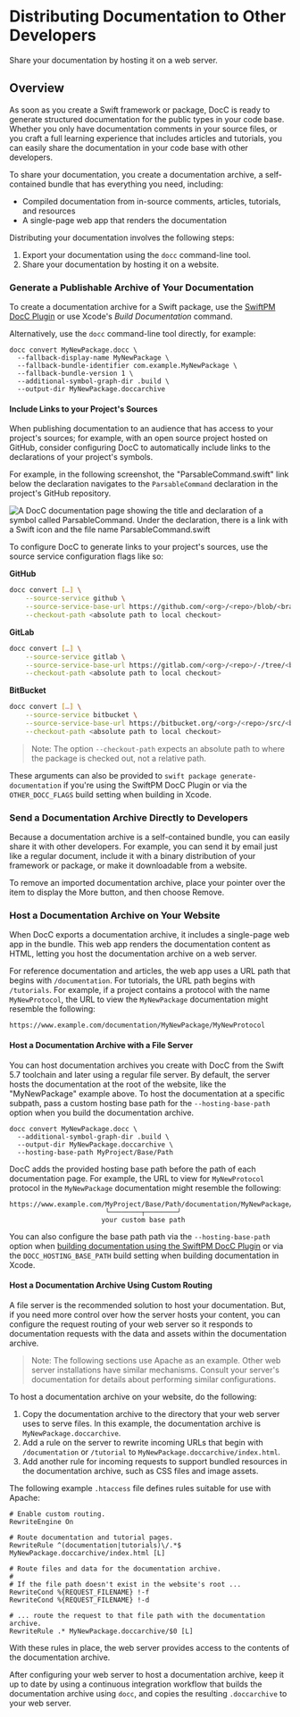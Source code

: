 # Distributing Documentation to Other Developers

Share your documentation by hosting it on a web server.

## Overview

As soon as you create a Swift framework or package, DocC is ready to
generate structured documentation for the public types in your code base. Whether
you only have documentation comments in your source files, or you craft a full
learning experience that includes articles and tutorials, you can easily share the documentation in your code base with other
developers.

To share your documentation, you create a documentation archive, a
self-contained bundle that has everything you need, including:

- Compiled documentation from in-source comments, articles, tutorials, and
  resources
- A single-page web app that renders the documentation

Distributing your documentation involves the following steps:

1. Export your documentation using the `docc` command-line tool.
2. Share your documentation by hosting it on a website.

### Generate a Publishable Archive of Your Documentation

To create a documentation archive for a Swift package, use the [SwiftPM DocC
Plugin](https://apple.github.io/swift-docc-plugin/documentation/swiftdoccplugin/)
or use Xcode's _Build Documentation_ command.

Alternatively, use the `docc` command-line tool directly, for example:

```shell 
docc convert MyNewPackage.docc \
  --fallback-display-name MyNewPackage \
  --fallback-bundle-identifier com.example.MyNewPackage \
  --fallback-bundle-version 1 \
  --additional-symbol-graph-dir .build \
  --output-dir MyNewPackage.doccarchive
```

#### Include Links to your Project's Sources

When publishing documentation to an audience that has access to your project's
sources; for example, with an open source project hosted on GitHub, consider configuring
DocC to automatically include links to the declarations of your project's symbols.

For example, in the following screenshot, the "ParsableCommand.swift" link
below the declaration navigates to the `ParsableCommand` declaration in the
project's GitHub repository.

![A DocC documentation page showing the title and declaration of a symbol
called ParsableCommand. Under the declaration, there is a link with a Swift
icon and the file name ParsableCommand.swift](link-to-source.png)

To configure DocC to generate links to your project's sources, use the source
service configuration flags like so:

**GitHub**
```bash
docc convert […] \
    --source-service github \
    --source-service-base-url https://github.com/<org>/<repo>/blob/<branch> \
    --checkout-path <absolute path to local checkout>
```

**GitLab**
```bash
docc convert […] \
    --source-service gitlab \
    --source-service-base-url https://gitlab.com/<org>/<repo>/-/tree/<branch> \
    --checkout-path <absolute path to local checkout>
```

**BitBucket**
```bash
docc convert […] \
    --source-service bitbucket \
    --source-service-base-url https://bitbucket.org/<org>/<repo>/src/<branch> \
    --checkout-path <absolute path to local checkout>
```

> Note: The option `--checkout-path` expects an absolute path to where the package 
is checked out, not a relative path.

These arguments can also be provided to `swift package generate-documentation`
if you're using the SwiftPM DocC Plugin or via the `OTHER_DOCC_FLAGS` build
setting when building in Xcode.

### Send a Documentation Archive Directly to Developers

Because a documentation archive is a self-contained bundle, you can easily
share it with other developers. For example, you can send it by email just like
a regular document, include it with a binary distribution of your framework or
package, or make it downloadable from a website.

To remove an imported documentation archive, place your pointer over the item
to display the More button, and then choose Remove.

### Host a Documentation Archive on Your Website

When DocC exports a documentation archive, it includes a single-page web app
in the bundle. This web app renders the documentation content as HTML, letting
you host the documentation archive on a web server.

For reference documentation and articles, the web app uses a URL path that
begins with `/documentation`. For tutorials, the URL path begins with
`/tutorials`. For example, if a project contains a protocol
with the name `MyNewProtocol`, the URL to view the `MyNewPackage`
documentation might resemble the following:

```
https://www.example.com/documentation/MyNewPackage/MyNewProtocol
```

#### Host a Documentation Archive with a File Server

You can host documentation archives you create with DocC from the Swift 5.7 
toolchain and later using a regular file server. By default, the server hosts 
the documentation at the root of the website, like the "MyNewPackage" example 
above. To host the documentation at a specific subpath, pass a custom hosting 
base path for the `--hosting-base-path` option when you build the documentation
archive. 

```shell 
docc convert MyNewPackage.docc \
  --additional-symbol-graph-dir .build \
  --output-dir MyNewPackage.doccarchive \
  --hosting-base-path MyProject/Base/Path 
```

DocC adds the provided hosting base path before the path of each documentation
page. For example, the URL to view for `MyNewProtocol` protocol in the 
`MyNewPackage` documentation might resemble the following:

```
https://www.example.com/MyProject/Base/Path/documentation/MyNewPackage/MyNewProtocol
                        ╰────────┬────────╯
                       your custom base path
```

You can also configure the base path path via the `--hosting-base-path` option
when [building documentation using the SwiftPM DocC Plugin][plugin-docs] or via
the `DOCC_HOSTING_BASE_PATH` build setting when building documentation in Xcode.

[plugin-docs]: https://apple.github.io/swift-docc-plugin/documentation/swiftdoccplugin/generating-documentation-for-hosting-online/

#### Host a Documentation Archive Using Custom Routing

A file server is the recommended solution to host your documentation. But, if 
you need more control over how the server hosts your content, you can configure
the request routing of your web server so it responds to documentation requests 
with the data and assets within the documentation archive.

> Note: The following sections use Apache as an example. Other web server
  installations have similar mechanisms. Consult your server's documentation
  for details about performing similar configurations.

To host a documentation archive on your website, do the following:

1. Copy the documentation archive to the directory that your web server uses to
   serve files. In this example, the documentation archive is
   `MyNewPackage.doccarchive`.
2. Add a rule on the server to rewrite incoming URLs that begin with
   `/documentation` or `/tutorial` to `MyNewPackage.doccarchive/index.html`.
3. Add another rule for incoming requests to support bundled resources in the
   documentation archive, such as CSS files and image assets.

The following example `.htaccess` file defines rules suitable for use with Apache:

```shell
# Enable custom routing.
RewriteEngine On

# Route documentation and tutorial pages.
RewriteRule ^(documentation|tutorials)\/.*$ MyNewPackage.doccarchive/index.html [L]

# Route files and data for the documentation archive.
#
# If the file path doesn't exist in the website's root ...
RewriteCond %{REQUEST_FILENAME} !-f
RewriteCond %{REQUEST_FILENAME} !-d

# ... route the request to that file path with the documentation archive.
RewriteRule .* MyNewPackage.doccarchive/$0 [L]
```

With these rules in place, the web server provides access to the contents of
the documentation archive. 

After configuring your web server to host a documentation archive, keep it up
to date by using a continuous integration workflow that builds the
documentation archive using `docc`, and copies the resulting
`.doccarchive` to your web server.

<!-- Copyright (c) 2021-2023 Apple Inc and the Swift Project authors. All Rights Reserved. -->
